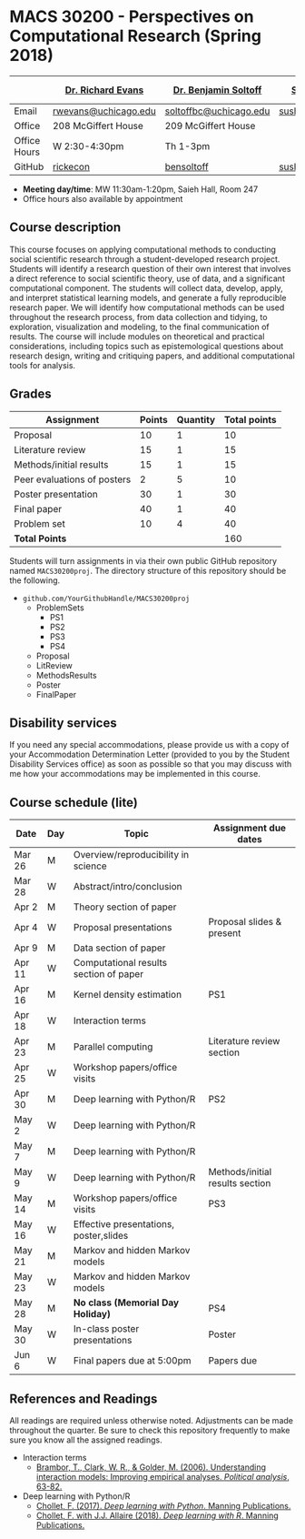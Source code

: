 # MACS 30200 - Perspectives on Computational Research (Spring 2018)

|  | [Dr. Richard Evans](https://sites.google.com/site/rickecon/) | [Dr. Benjamin Soltoff](http://www.bensoltoff.com/) | [Sushmita Gopalan]() (grader) | [Xingyun Wu]() (grader) |
|---|---|---|----|---------|
| Email | rwevans@uchicago.edu | soltoffbc@uchicago.edu | sushmitavgopalan@uchicago.edu | xywu@uchicago.edu |
| Office | 208 McGiffert House | 209 McGiffert House |  |  |
| Office Hours | W 2:30-4:30pm | Th 1-3pm |   |  |
| GitHub | [rickecon](https://github.com/rickecon) | [bensoltoff](https://github.com/bensoltoff) | [sushmitavgopalan16](https://github.com/sushmitavgopalan16) |  |

* **Meeting day/time**: MW 11:30am-1:20pm, Saieh Hall, Room 247
* Office hours also available by appointment

## Course description

This course focuses on applying computational methods to conducting social scientific research through a student-developed research project. Students will identify a research question of their own interest that involves a direct reference to social scientific theory, use of data, and a significant computational component. The students will collect data, develop, apply, and interpret statistical learning models, and generate a fully reproducible research paper. We will identify how computational methods can be used throughout the research process, from data collection and tidying, to exploration, visualization and modeling, to the final communication of results. The course will include modules on theoretical and practical considerations, including topics such as epistemological questions about research design, writing and critiquing papers, and additional computational tools for analysis.

## Grades

|     Assignment              | Points | Quantity | Total points |
|-----------------------------|--------|----------|--------------|
| Proposal                    |    10  |      1   |        10    |
| Literature review           |    15  |      1   |        15    |
| Methods/initial results     |    15  |      1   |        15    |
| Peer evaluations of posters |     2  |      5   |        10    |
| Poster presentation         |    30  |      1   |        30    |
| Final paper                 |    40  |      1   |        40    |
| Problem set                 |    10  |      4   |        40    |
| **Total Points**            |        |          |       160    |

Students will turn assignments in via their own public GitHub repository named `MACS30200proj`. The directory structure of this repository should be the following.

* `github.com/YourGithubHandle/MACS30200proj`
  * ProblemSets
    * PS1
    * PS2
    * PS3
    * PS4
  * Proposal
  * LitReview
  * MethodsResults
  * Poster
  * FinalPaper


## Disability services

If you need any special accommodations, please provide us with a copy of your Accommodation Determination Letter (provided to you by the Student Disability Services office) as soon as possible so that you may discuss with me how your accommodations may be implemented in this course.


## Course schedule (lite)

| Date | Day | Topic | Assignment due dates |
|--------|-----|----------------------------------------|---------------------------------|
| Mar 26 | M | Overview/reproducibility in science |  |
| Mar 28 | W | Abstract/intro/conclusion |  |
| Apr  2 | M | Theory section of paper |  |
| Apr  4 | W | Proposal presentations | Proposal slides & present |
| Apr  9 | M | Data section of paper |  |
| Apr 11 | W | Computational results section of paper |  |
| Apr 16 | M | Kernel density estimation | PS1 |
| Apr 18 | W | Interaction terms |  |
| Apr 23 | M | Parallel computing | Literature review section |
| Apr 25 | W | Workshop papers/office visits |  |
| Apr 30 | M | Deep learning with Python/R | PS2 |
| May  2 | W | Deep learning with Python/R |  |
| May  7 | M | Deep learning with Python/R |  |
| May  9 | W | Deep learning with Python/R | Methods/initial results section |
| May 14 | M | Workshop papers/office visits | PS3 |
| May 16 | W | Effective presentations, poster,slides |  |
| May 21 | M | Markov and hidden Markov models |  |
| May 23 | W | Markov and hidden Markov models |  |
| May 28 | M | **No class (Memorial Day Holiday)** | PS4 |
| May 30 | W | In-class poster presentations | Poster |
| Jun  6 | W | Final papers due at 5:00pm | Papers due |

## References and Readings ##

All readings are required unless otherwise noted. Adjustments can be made throughout the quarter. Be sure to check this repository frequently to make sure you know all the assigned readings.

* Interaction terms
    * [Brambor, T., Clark, W. R., & Golder, M. (2006). Understanding interaction models: Improving empirical analyses. *Political analysis*, 63-82.](http://www.jstor.org.proxy.uchicago.edu/stable/25791835)
* Deep learning with Python/R
    * [Chollet, F. (2017). *Deep learning with Python*. Manning Publications.](https://www.manning.com/books/deep-learning-with-python)
    * [Chollet, F. with J.J. Allaire (2018). *Deep learning with R*. Manning Publications.](https://www.manning.com/books/deep-learning-with-r)
